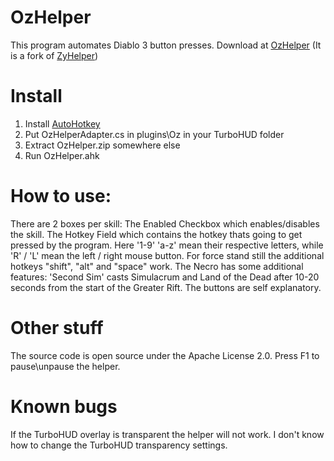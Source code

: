 # OzHelper
This program automates Diablo 3 button presses.
Download at [OzHelper](https://github.com/oookza/OzHelper/releases) (It is a fork of [ZyHelper](https://github.com/ZyRaNex/ZyHelper))

# Install
1. Install [AutoHotkey](https://www.autohotkey.com/)
2. Put OzHelperAdapter.cs in plugins\Oz in your TurboHUD folder
3. Extract OzHelper.zip somewhere else
4. Run OzHelper.ahk

# How to use:
There are 2 boxes per skill:
The Enabled Checkbox which enables/disables the skill.
The Hotkey Field which contains the hotkey thats going to get pressed by the program.
Here '1-9' 'a-z' mean their respective letters, while 'R' / 'L' mean the left / right mouse button.
For force stand still the additional hotkeys "shift", "alt" and "space" work.
The Necro has some additional features:
  'Second Sim' casts Simulacrum and Land of the Dead after 10-20 seconds from the start of the Greater Rift.
The buttons are self explanatory.

# Other stuff
The source code is open source under the Apache License 2.0.
Press F1 to pause\unpause the helper.

# Known bugs
If the TurboHUD overlay is transparent the helper will not work. I don't know how to change the TurboHUD transparency settings.
